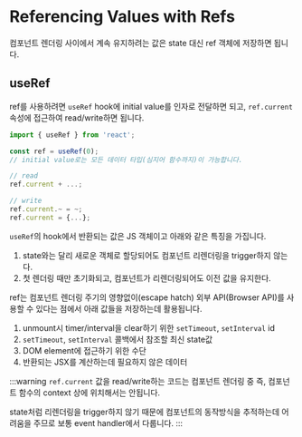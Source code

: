 # Referencing Values with Refs

컴포넌트 렌더링 사이에서 계속 유지하려는 값은 state 대신 ref 객체에 저장하면 됩니다.

## useRef

ref를 사용하려면 `useRef` hook에 initial value를 인자로 전달하면 되고, `ref.current` 속성에 접근하여 read/write하면 됩니다.

```jsx
import { useRef } from 'react';

const ref = useRef(0);
// initial value로는 모든 데이터 타입(심지어 함수까지)이 가능합니다.

// read
ref.current + ...;

// write
ref.current.~ = ~;
ref.current = {...};
```

`useRef`의 hook에서 반환되는 값은 JS 객체이고 아래와 같은 특징을 가집니다.

1. state와는 달리 새로운 객체로 할당되어도 컴포넌트 리렌더링을 trigger하지 않는다.
2. 첫 렌더링 때만 초기화되고, 컴포넌트가 리렌더링되어도 이전 값을 유지한다.

ref는 컴포넌트 렌더링 주기의 영향없이(escape hatch) 외부 API(Browser API)를 사용할 수 있다는 점에서 아래 값들을 저장하는데 활용됩니다.

1. unmount시 timer/interval을 clear하기 위한 `setTimeout`, `setInterval` id
2. `setTimeout`, `setInterval` 콜백에서 참조할 최신 state값
3. DOM element에 접근하기 위한 수단
4. 반환되는 JSX를 계산하는데 필요하지 않은 데이터

:::warning
`ref.current` 값을 read/write하는 코드는 컴포넌트 렌더링 중 즉, 컴포넌트 함수의 context 상에 위치해서는 안됩니다.

state처럼 리렌더링을 trigger하지 않기 때문에 컴포넌트의 동작방식을 추적하는데 어려움을 주므로 보통 event handler에서 다룹니다.
:::
